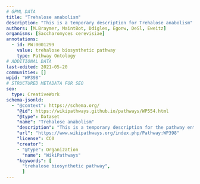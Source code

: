 ```yaml
---
# GPML DATA
title: "Trehalose anabolism"
description: "This is a temporary description for Trehalose anabolism"
authors: [M.Braymer, MaintBot, Ddigles, Egonw, DeSl, Eweitz]
organisms: [Saccharomyces cerevisiae]
annotations:
  - id: PW:0001299
    value: trehalose biosynthetic pathway
    type: Pathway Ontology
# ADDITIONAL DATA
last-edited: 2021-05-20
communities: []
wpid: "WP398"
# STRUCTURED METADATA FOR SEO
seo:
  type: CreativeWork
schema-jsonld:
  - "@context": https://schema.org/
    "@id": https://wikipathways.github.io/pathways/WP554.html
    "@type": Dataset
    "name": "Trehalose anabolism"
    "description": "This is a temporary description for the pathway entitled: Trehalose anabolism"
    "url": "https://www.wikipathways.org/index.php/Pathway:WP398"
    "license": CC0
    "creator":
    - "@type": Organization
      "name": "WikiPathways"
    "keywords": [
      "trehalose biosynthetic pathway",
      ]
---
```

